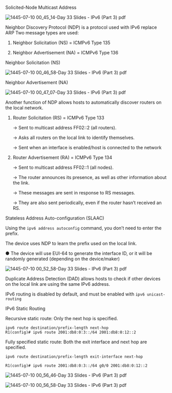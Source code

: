 Solicited-Node Multicast Address

![1445-07-10 00_45_14-Day 33 Slides - IPv6 (Part 3) pdf](https://github.com/0xVoLk/CCNA-Note/assets/100092212/32a21176-7ea0-40c9-9b90-438282008697)

Neighbor Discovery Protocol (NDP) is a protocol used with IPv6 replace ARP
Two message types are used: 

1) Neighbor Solicitation (NS) = ICMPv6 Type 135
   
2) Neighbor Advertisement (NA) = ICMPv6 Type 136


Neighbor Solicitation (NS)

![1445-07-10 00_46_58-Day 33 Slides - IPv6 (Part 3) pdf](https://github.com/0xVoLk/CCNA-Note/assets/100092212/7f74f00b-8bfe-4796-b507-5b5416752dc5)


Neighbor Advertisement (NA)

![1445-07-10 00_47_07-Day 33 Slides - IPv6 (Part 3) pdf](https://github.com/0xVoLk/CCNA-Note/assets/100092212/5e377d70-24be-42fc-9ca4-59cb54e01dcf)


Another function of NDP allows hosts to automatically discover routers on the local network.

1) Router Solicitation (RS) = ICMPv6 Type 133
   
	→ Sent to multicast address FF02::2 (all routers).

	→ Asks all routers on the local link to identify themselves.

	→ Sent when an interface is enabled/host is connected to the network

	
2) Router Advertisement (RA) = ICMPv6 Type 134
   
	→ Sent to multicast address FF02::1 (all nodes).

	→ The router announces its presence, as well as other information about the link.
 
	→ These messages are sent in response to RS messages.

	→ They are also sent periodically, even if the router hasn’t received an RS.


Stateless Address Auto-configuration (SLAAC)

Using the ```ipv6 address autoconfig``` command, you don’t need to enter the prefix. 

The device uses NDP to learn the prefix used on the local link. 

● The device will use EUI-64 to generate the interface ID, or it will be randomly generated (depending on the device/maker)

![1445-07-10 00_52_58-Day 33 Slides - IPv6 (Part 3) pdf](https://github.com/0xVoLk/CCNA-Note/assets/100092212/f56c3917-b124-4419-9b1a-0eb108318435)


Duplicate Address Detection (DAD) allows hosts to check if other devices on the local link are using the same IPv6 address.

IPv6 routing is disabled by default, and must be enabled with ```ipv6 unicast-routing```


IPv6 Static Routing

Recursive static route: Only the next hop is specified.
```
ipv6 route destination/prefix-length next-hop
R1(config)# ipv6 route 2001:db8:0:3::/64 2001:db8:0:12::2
```


Fully specified static route: Both the exit interface and next hop are specified.
```
ipv6 route destination/prefix-length exit-interface next-hop

R1(config)# ipv6 route 2001:db8:0:3::/64 g0/0 2001:db8:0:12::2
```
![1445-07-10 00_56_46-Day 33 Slides - IPv6 (Part 3) pdf](https://github.com/0xVoLk/CCNA-Note/assets/100092212/2d725a08-5fbf-4602-9d73-695768e11d97)

![1445-07-10 00_56_58-Day 33 Slides - IPv6 (Part 3) pdf](https://github.com/0xVoLk/CCNA-Note/assets/100092212/fa88e173-098e-4827-898e-fed738e69ae0)
